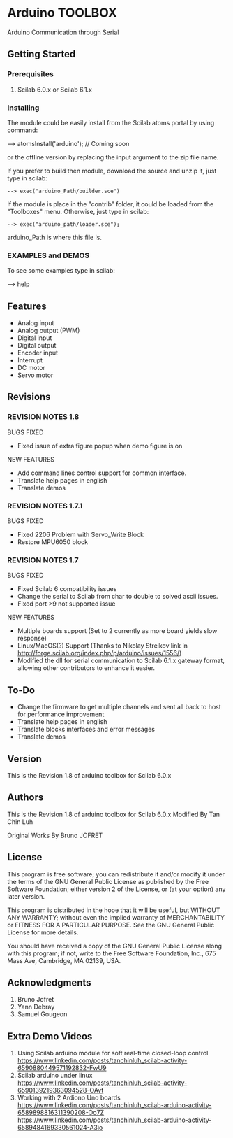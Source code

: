 # Arduino TOOLBOX

Arduino Communication through Serial

## Getting Started


### Prerequisites

1. Scilab 6.0.x or Scilab 6.1.x

### Installing

The module could be easily install from the Scilab atoms portal by using command:

--> atomsInstall('arduino'); // Coming soon

or the offline version by replacing the input argument to the zip file name.

If you prefer to build then module, download the source and unzip it, just type in scilab:

```
--> exec("arduino_Path/builder.sce")
```

If the module is place in the "contrib" folder, it could be loaded from the "Toolboxes" menu. Otherwise, just type in scilab:

``` 
--> exec("arduino_path/loader.sce"); 
```

arduino_Path is where this file is.

### EXAMPLES and DEMOS
 To see some examples type in scilab:

--> help 

## Features
* Analog input
* Analog output (PWM)
* Digital input
* Digital output
* Encoder input
* Interrupt
* DC motor
* Servo motor

## Revisions

### REVISION NOTES 1.8
BUGS FIXED
* Fixed issue of extra figure popup when demo figure is on

NEW FEATURES
* Add command lines control support for common interface.
* Translate help pages in english
* Translate demos

### REVISION NOTES 1.7.1
BUGS FIXED
* Fixed 2206 Problem with Servo_Write Block
* Restore MPU6050 block

### REVISION NOTES 1.7
BUGS FIXED
* Fixed Scilab 6 compatibility issues
* Change the serial to Scilab from char to double to solved ascii issues.
* Fixed port >9 not supported issue
  
NEW FEATURES
* Multiple boards support (Set to 2 currently as more board yields slow response)
* Linux/MacOS(?) Support (Thanks to Nikolay Strelkov link in http://forge.scilab.org/index.php/p/arduino/issues/1556/) 
* Modified the dll for serial communication to Scilab 6.1.x gateway format, allowing other contributors to enhance it easier.

## To-Do
   * Change the firmware to get multiple channels and sent all back to host for performance improvement
   * Translate help pages in english
   * Translate blocks interfaces and error messages
   * Translate demos
 

## Version

This is the Revision 1.8 of arduino toolbox for Scilab 6.0.x

## Authors

This is the Revision 1.8 of arduino toolbox for Scilab 6.0.x
Modified By Tan Chin Luh 

Original Works By Bruno JOFRET

## License

This program is free software; you can redistribute it and/or modify it under the terms of the GNU General Public License as published by the Free Software Foundation; either version 2 of the License, or (at your option) any later version.

This program is distributed in the hope that it will be useful, but WITHOUT ANY WARRANTY; without even the implied warranty of MERCHANTABILITY or FITNESS FOR A PARTICULAR PURPOSE.  See the GNU General Public License for more details.

You should have received a copy of the GNU General Public License along with this program; if not, write to the Free Software Foundation, Inc., 675 Mass Ave, Cambridge, MA 02139, USA.

## Acknowledgments

1. Bruno Jofret 
2. Yann Debray 
3. Samuel Gougeon

## Extra Demo Videos
1. Using Scilab arduino module for soft real-time closed-loop control
https://www.linkedin.com/posts/tanchinluh_scilab-activity-6590880449571192832-FwU9
2. Scilab arduino under linux
https://www.linkedin.com/posts/tanchinluh_scilab-activity-6590139219363094528-OAvt
3. Working with 2 Ardiono Uno boards
https://www.linkedin.com/posts/tanchinluh_scilab-arduino-activity-6589898816311390208-Oo7Z
https://www.linkedin.com/posts/tanchinluh_scilab-arduino-activity-6589484169330561024-A3io

